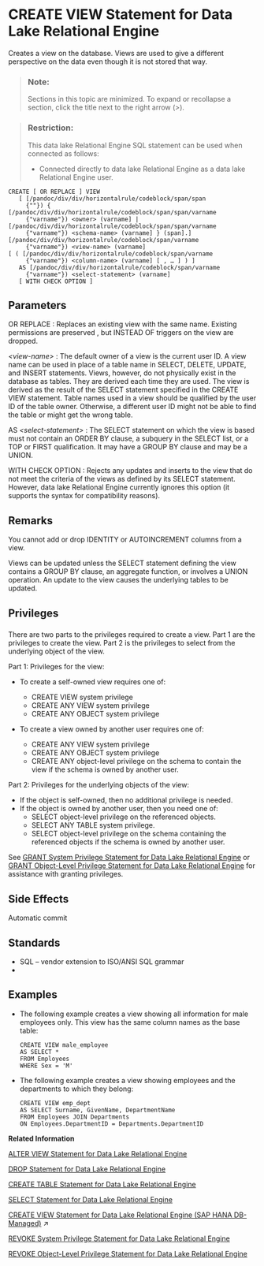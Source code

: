 <!-- loioa61a051684f210158cced2d83231bd8a -->

# CREATE VIEW Statement for Data Lake Relational Engine 

Creates a view on the database. Views are used to give a different perspective on the data even though it is not stored that way.



> ### Note:  
> Sections in this topic are minimized. To expand or recollapse a section, click the title next to the right arrow \(*\>*\).



> ### Restriction:  
> This data lake Relational Engine SQL statement can be used when connected as follows:
> 
> -   Connected directly to data lake Relational Engine as a data lake Relational Engine user.



```
CREATE [ OR REPLACE ] VIEW
   [ [/pandoc/div/div/horizontalrule/codeblock/span/span
     {""}) { [/pandoc/div/div/horizontalrule/codeblock/span/span/varname
     {"varname"}) <owner> (varname] | [/pandoc/div/div/horizontalrule/codeblock/span/span/varname
     {"varname"}) <schema-name> (varname] } (span].][/pandoc/div/div/horizontalrule/codeblock/span/varname
     {"varname"}) <view-name> (varname] [ ( [/pandoc/div/div/horizontalrule/codeblock/span/varname
     {"varname"}) <column-name> (varname] [ , … ] ) ]
   AS [/pandoc/div/div/horizontalrule/codeblock/span/varname
     {"varname"}) <select-statement> (varname]
   [ WITH CHECK OPTION ]
```



<a name="loioa61a051684f210158cced2d83231bd8a__create_view_parameters1"/>

## Parameters

 OR REPLACE
 :   Replaces an existing view with the same name. Existing permissions are preserved , but INSTEAD OF triggers on the view are dropped.

  *<view-name\>*
 :   The default owner of a view is the current user ID. A view name can be used in place of a table name in SELECT, DELETE, UPDATE, and INSERT statements. Views, however, do not physically exist in the database as tables. They are derived each time they are used. The view is derived as the result of the SELECT statement specified in the CREATE VIEW statement. Table names used in a view should be qualified by the user ID of the table owner. Otherwise, a different user ID might not be able to find the table or might get the wrong table.

  AS *<select-statement\>*
 :   The SELECT statement on which the view is based must not contain an ORDER BY clause, a subquery in the SELECT list, or a TOP or FIRST qualification. It may have a GROUP BY clause and may be a UNION.

  WITH CHECK OPTION
 :   Rejects any updates and inserts to the view that do not meet the criteria of the views as defined by its SELECT statement. However, data lake Relational Engine currently ignores this option \(it supports the syntax for compatibility reasons\).

 

<a name="loioa61a051684f210158cced2d83231bd8a__create_view_remarks1"/>

## Remarks

You cannot add or drop IDENTITY or AUTOINCREMENT columns from a view.

Views can be updated unless the SELECT statement defining the view contains a GROUP BY clause, an aggregate function, or involves a UNION operation. An update to the view causes the underlying tables to be updated.



<a name="loioa61a051684f210158cced2d83231bd8a__create_view_privileges1"/>

## Privileges



### 

There are two parts to the privileges required to create a view. Part 1 are the privileges to create the view. Part 2 is the privileges to select from the underlying object of the view.

Part 1: Privileges for the view:

-   To create a self-owned view requires one of:
    -   CREATE VIEW system privilege
    -   CREATE ANY VIEW system privilege
    -   CREATE ANY OBJECT system privilege

-   To create a view owned by another user requires one of:
    -   CREATE ANY VIEW system privilege
    -   CREATE ANY OBJECT system privilege
    -   CREATE ANY object-level privilege on the schema to contain the view if the schema is owned by another user.


Part 2: Privileges for the underlying objects of the view:

-   If the object is self-owned, then no additional privilege is needed.
-   If the object is owned by another user, then you need one of:
    -   SELECT object-level privilege on the referenced objects.
    -   SELECT ANY TABLE system privilege.
    -   SELECT object-level privilege on the schema containing the referenced objects if the schema is owned by another user.


See [GRANT System Privilege Statement for Data Lake Relational Engine](grant-system-privilege-statement-for-data-lake-relational-engine-a3dfcb0.md) or [GRANT Object-Level Privilege Statement for Data Lake Relational Engine](grant-object-level-privilege-statement-for-data-lake-relational-engine-a3e154f.md) for assistance with granting privileges.



<a name="loioa61a051684f210158cced2d83231bd8a__create_view_side_effects1"/>

## Side Effects

Automatic commit



<a name="loioa61a051684f210158cced2d83231bd8a__create_view_standards1"/>

## Standards

-   SQL – vendor extension to ISO/ANSI SQL grammar
-   



<a name="loioa61a051684f210158cced2d83231bd8a__create_view_examples1"/>

## Examples

-   The following example creates a view showing all information for male employees only. This view has the same column names as the base table:

    ```
    CREATE VIEW male_employee
    AS SELECT *
    FROM Employees
    WHERE Sex = 'M'
    ```

-   The following example creates a view showing employees and the departments to which they belong:

    ```
    CREATE VIEW emp_dept
    AS SELECT Surname, GivenName, DepartmentName
    FROM Employees JOIN Departments
    ON Employees.DepartmentID = Departments.DepartmentID
    ```


**Related Information**  


[ALTER VIEW Statement for Data Lake Relational Engine](alter-view-statement-for-data-lake-relational-engine-a613cd2.md "Replaces a view definition with a modified version.")

[DROP Statement for Data Lake Relational Engine](drop-statement-for-data-lake-relational-engine-a61c216.md "Removes objects from the database.")

[CREATE TABLE Statement for Data Lake Relational Engine](create-table-statement-for-data-lake-relational-engine-a619764.md "Creates a new table in the database or on a remote server.")

[SELECT Statement for Data Lake Relational Engine](select-statement-for-data-lake-relational-engine-a624e72.md "Retrieves information from the database.")

[CREATE VIEW Statement for Data Lake Relational Engine (SAP HANA DB-Managed)](https://help.sap.com/viewer/a898e08b84f21015969fa437e89860c8/2023_1_QRC/en-US/4d411288dcae4da3a64d44865a0574e9.html "Creates a view on the database. Views are used to give a different perspective on the data even though it is not stored that way.") :arrow_upper_right:

[REVOKE System Privilege Statement for Data Lake Relational Engine](revoke-system-privilege-statement-for-data-lake-relational-engine-a3eadda.md "Removes specific system privileges from specific users and the right to administer the privilege.")

[REVOKE Object-Level Privilege Statement for Data Lake Relational Engine](revoke-object-level-privilege-statement-for-data-lake-relational-engine-a3e7af2.md "Removes object-level privileges that were given using the GRANT statement.")

